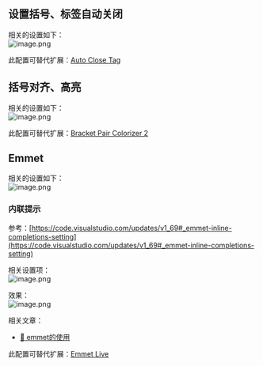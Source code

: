 <a name="m8Sqy"></a>
## 设置括号、标签自动关闭
相关的设置如下：<br />![image.png](https://cdn.nlark.com/yuque/0/2022/png/2213540/1670916124718-fe41067f-0992-4334-924f-5170a86d620c.png#averageHue=%23252424&clientId=ucedbd318-c32d-4&from=paste&height=787&id=u9e44dd4a&originHeight=787&originWidth=1154&originalType=binary&ratio=1&rotation=0&showTitle=false&size=519212&status=done&style=none&taskId=u51c3adb5-8e3f-40eb-ab44-b3ffac4614f&title=&width=1154)

此配置可替代扩展：[Auto Close Tag ](https://marketplace.visualstudio.com/items?itemName=formulahendry.auto-close-tag)

<a name="JVoGW"></a>
## 括号对齐、高亮
相关的设置如下：<br />![image.png](https://cdn.nlark.com/yuque/0/2022/png/2213540/1670916610862-c9683cd9-5f52-4e5b-bef6-23875cc29648.png#averageHue=%232a2a2a&clientId=u2610a940-400d-4&from=paste&height=737&id=u52ff61b9&originHeight=737&originWidth=1153&originalType=binary&ratio=1&rotation=0&showTitle=false&size=124804&status=done&style=none&taskId=ub1434049-a377-4356-b339-bbab2309363&title=&width=1153)

此配置可替代扩展：[Bracket Pair Colorizer 2](https://marketplace.visualstudio.com/items?itemName=CoenraadS.bracket-pair-colorizer-2)

<a name="nMLIm"></a>
## Emmet
相关的设置如下：<br />![image.png](https://cdn.nlark.com/yuque/0/2022/png/2213540/1670987352034-c30684a0-285a-42e5-a4b8-6dbdd83f77cc.png#averageHue=%23242323&clientId=u44df8967-654b-4&from=paste&height=740&id=u1222e2b0&originHeight=740&originWidth=1166&originalType=binary&ratio=1&rotation=0&showTitle=false&size=76052&status=done&style=none&taskId=u8fe7baf5-c34a-4e53-be4b-2b0f1a924bd&title=&width=1166)

<a name="fzXlP"></a>
### 内联提示
参考：[https://code.visualstudio.com/updates/v1_69#_emmet-inline-completions-setting](https://code.visualstudio.com/updates/v1_69#_emmet-inline-completions-setting)

相关设置项：<br />![image.png](https://cdn.nlark.com/yuque/0/2022/png/2213540/1671671826791-f88fbcec-3340-47a0-8548-1afa0ca6d860.png#averageHue=%23828a8c&clientId=ud609d1b9-b5ba-4&from=paste&height=121&id=ubae19d33&originHeight=121&originWidth=986&originalType=binary&ratio=1&rotation=0&showTitle=false&size=15661&status=done&style=none&taskId=uf5b1e052-2db6-46d7-be50-8fd48c50d2e&title=&width=986)

效果：<br />![image.png](https://cdn.nlark.com/yuque/0/2022/png/2213540/1671671758962-1d5c004c-bf3e-4302-8f96-d01aa3556251.png#averageHue=%23232222&clientId=ud609d1b9-b5ba-4&from=paste&height=116&id=uaeefb596&originHeight=116&originWidth=427&originalType=binary&ratio=1&rotation=0&showTitle=false&size=17158&status=done&style=none&taskId=uac7264e0-0a08-421c-980a-6df5ae1bfe7&title=&width=427)

相关文章：

- [📃 emmet的使用](https://www.yuque.com/xiaoyulive/frontend/zf3azusv5i23st47?view=doc_embed)

此配置可替代扩展：[Emmet Live](https://marketplace.visualstudio.com/items?itemName=ysemeniuk.emmet-live)


